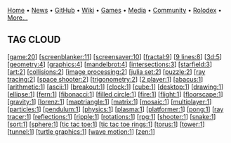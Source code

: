 [Home](https://qb64.com) • [News](news.md) • [GitHub](github.md) • [Wiki](wiki.md) • [Games](games.md) • [Media](media.md) • [Community](community.md) • [Rolodex](rolodex.md) • [More...](more.md)

## TAG CLOUD

[[game:20](game)] [[screenblanker:11](screenblanker)] [[screensaver:10](screensaver)] [[fractal:9](fractal)] [[9 lines:8](9-lines)] [[3d:5](3d)] [[geometry:4](geometry)] [[graphics:4](graphics)] [[mandelbrot:4](mandelbrot)] [[intersections:3](intersections)] [[starfield:3](starfield)] [[art:2](art)] [[collisions:2](collisions)] [[image processing:2](image-processing)] [[julia set:2](julia-set)] [[puzzle:2](puzzle)] [[ray tracing:2](ray-tracing)] [[space shooter:2](space-shooter)] [[trigonometry:2](trigonometry)] [[2 player:1](2-player)] [[abacus:1](abacus)] [[arithmetic:1](arithmetic)] [[ascii:1](ascii)] [[breakout:1](breakout)] [[clock:1](clock)] [[cube:1](cube)] [[desktop:1](desktop)] [[drawing:1](drawing)] [[ellipse:1](ellipse)] [[fern:1](fern)] [[fibonacci:1](fibonacci)] [[filled circle:1](filled-circle)] [[fire:1](fire)] [[flight:1](flight)] [[floorscape:1](floorscape)] [[gravity:1](gravity)] [[lorenz:1](lorenz)] [[maptriangle:1](maptriangle)] [[matrix:1](matrix)] [[mosaic:1](mosaic)] [[multiplayer:1](multiplayer)] [[particles:1](particles)] [[pendulum:1](pendulum)] [[physics:1](physics)] [[plasma:1](plasma)] [[platformer:1](platformer)] [[pong:1](pong)] [[ray tracer:1](ray-tracer)] [[reflections:1](reflections)] [[ripple:1](ripple)] [[rotations:1](rotations)] [[rpg:1](rpg)] [[shooter:1](shooter)] [[snake:1](snake)] [[sort:1](sort)] [[sphere:1](sphere)] [[tic tac toe:1](tic-tac-toe)] [[tic tac toe rings:1](tic-tac-toe-rings)] [[torus:1](torus)] [[tower:1](tower)] [[tunnel:1](tunnel)] [[turtle graphics:1](turtle-graphics)] [[wave motion:1](wave-motion)] [[zen:1](zen)] 